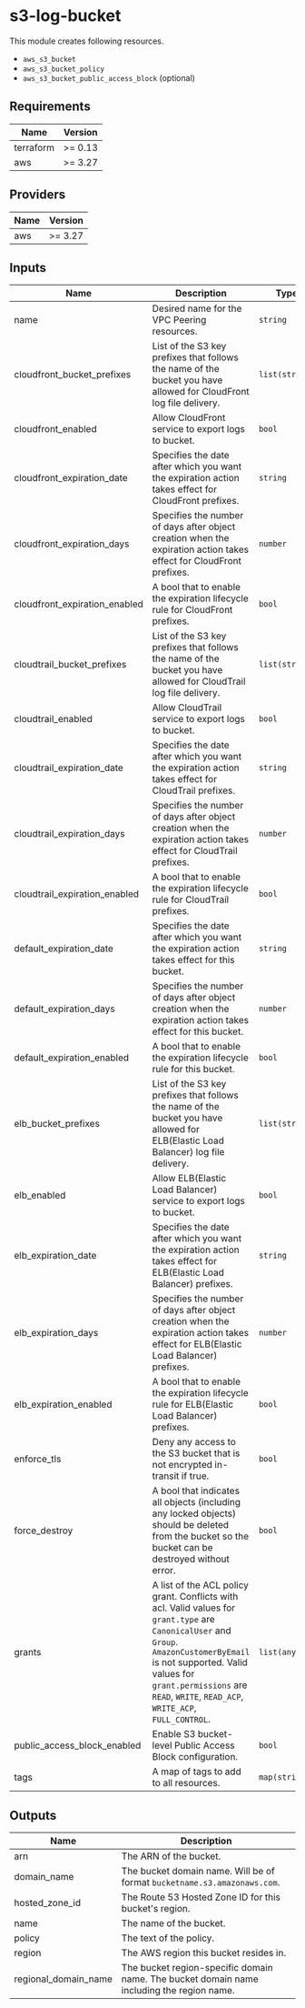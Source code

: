 # s3-log-bucket

This module creates following resources.

- `aws_s3_bucket`
- `aws_s3_bucket_policy`
- `aws_s3_bucket_public_access_block` (optional)

<!-- BEGINNING OF PRE-COMMIT-TERRAFORM DOCS HOOK -->
## Requirements

| Name | Version |
|------|---------|
| terraform | >= 0.13 |
| aws | >= 3.27 |

## Providers

| Name | Version |
|------|---------|
| aws | >= 3.27 |

## Inputs

| Name | Description | Type | Default | Required |
|------|-------------|------|---------|:--------:|
| name | Desired name for the VPC Peering resources. | `string` | n/a | yes |
| cloudfront\_bucket\_prefixes | List of the S3 key prefixes that follows the name of the bucket you have allowed for CloudFront log file delivery. | `list(string)` | `[]` | no |
| cloudfront\_enabled | Allow CloudFront service to export logs to bucket. | `bool` | `false` | no |
| cloudfront\_expiration\_date | Specifies the date after which you want the expiration action takes effect for CloudFront prefixes. | `string` | `null` | no |
| cloudfront\_expiration\_days | Specifies the number of days after object creation when the expiration action takes effect for CloudFront prefixes. | `number` | `365` | no |
| cloudfront\_expiration\_enabled | A bool that to enable the expiration lifecycle rule for CloudFront prefixes. | `bool` | `false` | no |
| cloudtrail\_bucket\_prefixes | List of the S3 key prefixes that follows the name of the bucket you have allowed for CloudTrail log file delivery. | `list(string)` | `[]` | no |
| cloudtrail\_enabled | Allow CloudTrail service to export logs to bucket. | `bool` | `false` | no |
| cloudtrail\_expiration\_date | Specifies the date after which you want the expiration action takes effect for CloudTrail prefixes. | `string` | `null` | no |
| cloudtrail\_expiration\_days | Specifies the number of days after object creation when the expiration action takes effect for CloudTrail prefixes. | `number` | `365` | no |
| cloudtrail\_expiration\_enabled | A bool that to enable the expiration lifecycle rule for CloudTrail prefixes. | `bool` | `false` | no |
| default\_expiration\_date | Specifies the date after which you want the expiration action takes effect for this bucket. | `string` | `null` | no |
| default\_expiration\_days | Specifies the number of days after object creation when the expiration action takes effect for this bucket. | `number` | `365` | no |
| default\_expiration\_enabled | A bool that to enable the expiration lifecycle rule for this bucket. | `bool` | `false` | no |
| elb\_bucket\_prefixes | List of the S3 key prefixes that follows the name of the bucket you have allowed for ELB(Elastic Load Balancer) log file delivery. | `list(string)` | `[]` | no |
| elb\_enabled | Allow ELB(Elastic Load Balancer) service to export logs to bucket. | `bool` | `false` | no |
| elb\_expiration\_date | Specifies the date after which you want the expiration action takes effect for ELB(Elastic Load Balancer) prefixes. | `string` | `null` | no |
| elb\_expiration\_days | Specifies the number of days after object creation when the expiration action takes effect for ELB(Elastic Load Balancer) prefixes. | `number` | `365` | no |
| elb\_expiration\_enabled | A bool that to enable the expiration lifecycle rule for ELB(Elastic Load Balancer) prefixes. | `bool` | `false` | no |
| enforce\_tls | Deny any access to the S3 bucket that is not encrypted in-transit if true. | `bool` | `true` | no |
| force\_destroy | A bool that indicates all objects (including any locked objects) should be deleted from the bucket so the bucket can be destroyed without error. | `bool` | `false` | no |
| grants | A list of the ACL policy grant. Conflicts with acl. Valid values for `grant.type` are `CanonicalUser` and `Group`. `AmazonCustomerByEmail` is not supported. Valid values for `grant.permissions` are `READ`, `WRITE`, `READ_ACP`, `WRITE_ACP`, `FULL_CONTROL`. | `list(any)` | `[]` | no |
| public\_access\_block\_enabled | Enable S3 bucket-level Public Access Block configuration. | `bool` | `false` | no |
| tags | A map of tags to add to all resources. | `map(string)` | `{}` | no |

## Outputs

| Name | Description |
|------|-------------|
| arn | The ARN of the bucket. |
| domain\_name | The bucket domain name. Will be of format `bucketname.s3.amazonaws.com`. |
| hosted\_zone\_id | The Route 53 Hosted Zone ID for this bucket's region. |
| name | The name of the bucket. |
| policy | The text of the policy. |
| region | The AWS region this bucket resides in. |
| regional\_domain\_name | The bucket region-specific domain name. The bucket domain name including the region name. |

<!-- END OF PRE-COMMIT-TERRAFORM DOCS HOOK -->
